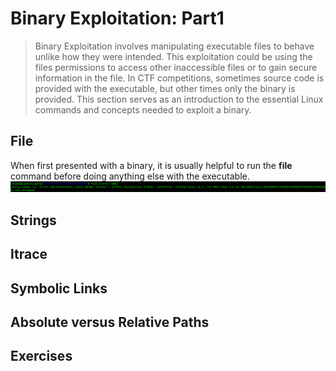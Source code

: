 # Binary Exploitation: Part1
  > Binary Exploitation involves manipulating executable files to behave unlike how they were intended. This exploitation could be using the files permissions to access other inaccessible files or to gain secure information in the file. In CTF competitions, sometimes source code is provided with the executable, but other times only the binary is provided. This section serves as an introduction to the essential Linux commands and concepts needed to exploit a binary.  

## File 
  When first presented with a binary, it is usually helpful to run the **file** command before doing anything else with the executable.
  ![LittleTommy](/LittleTommy.png)
## Strings 

## ltrace 


## Symbolic Links 

## Absolute versus Relative Paths 

## Exercises 
